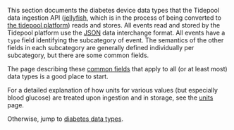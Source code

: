 <!-- non-generated document! all areas editable -->

This section documents the diabetes device data types that the Tidepool data ingestion API ([jellyfish](https://github.com/tidepool-org/jellyfish 'Tidepool on GitHub: jellyfish'), which is in the process of being converted to [the tidepool platform](https://github.com/tidepool-org/platform 'Tidepool on GitHub: platform')) reads and stores. All events read and stored by the Tidepool platform use the [JSON](http://www.json.org/ 'JSON.org') data interchange format. All events have a `type` field identifying the subcategory of event. The semantics of the other fields in each subcategory are generally defined individually per subcategory, but there are some common fields.

The page describing these [common fields](./common.md) that apply to all (or at least most) data types is a good place to start.

For a detailed explanation of how units for various values (but especially blood glucose) are treated upon ingestion and in storage, see the [units](./units.md) page.

Otherwise, jump to [diabetes data types](./types/README.md).
